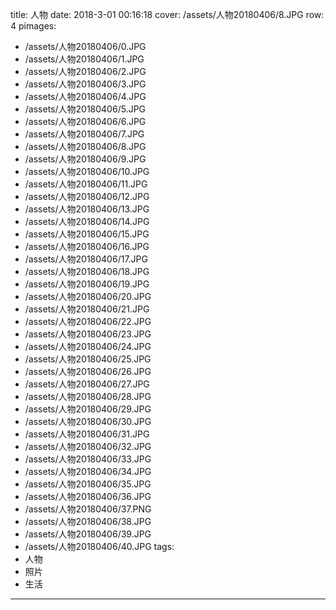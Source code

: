 title: 人物
date: 2018-3-01 00:16:18
cover: /assets/人物20180406/8.JPG
row: 4
pimages:
- /assets/人物20180406/0.JPG
- /assets/人物20180406/1.JPG
- /assets/人物20180406/2.JPG
- /assets/人物20180406/3.JPG
- /assets/人物20180406/4.JPG
- /assets/人物20180406/5.JPG
- /assets/人物20180406/6.JPG
- /assets/人物20180406/7.JPG
- /assets/人物20180406/8.JPG
- /assets/人物20180406/9.JPG
- /assets/人物20180406/10.JPG
- /assets/人物20180406/11.JPG
- /assets/人物20180406/12.JPG
- /assets/人物20180406/13.JPG
- /assets/人物20180406/14.JPG
- /assets/人物20180406/15.JPG
- /assets/人物20180406/16.JPG
- /assets/人物20180406/17.JPG
- /assets/人物20180406/18.JPG
- /assets/人物20180406/19.JPG
- /assets/人物20180406/20.JPG
- /assets/人物20180406/21.JPG
- /assets/人物20180406/22.JPG
- /assets/人物20180406/23.JPG
- /assets/人物20180406/24.JPG
- /assets/人物20180406/25.JPG
- /assets/人物20180406/26.JPG
- /assets/人物20180406/27.JPG
- /assets/人物20180406/28.JPG
- /assets/人物20180406/29.JPG
- /assets/人物20180406/30.JPG
- /assets/人物20180406/31.JPG
- /assets/人物20180406/32.JPG
- /assets/人物20180406/33.JPG
- /assets/人物20180406/34.JPG
- /assets/人物20180406/35.JPG
- /assets/人物20180406/36.JPG
- /assets/人物20180406/37.PNG
- /assets/人物20180406/38.JPG
- /assets/人物20180406/39.JPG
- /assets/人物20180406/40.JPG
tags:
- 人物
- 照片
- 生活
---
